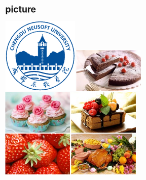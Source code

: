 # picture
![](https://github.com/mzyy123/picture/blob/main/images/NEUS.png)
![](https://github.com/mzyy123/picture/blob/main/picture.jpg)
![](https://github.com/mzyy123/picture/blob/main/picture1.jpg)
![](https://github.com/mzyy123/picture/blob/main/picture2.jpg)
![](https://github.com/mzyy123/picture/blob/main/picture3.jpg)
![](https://github.com/mzyy123/picture/blob/main/picture4.jpg)
